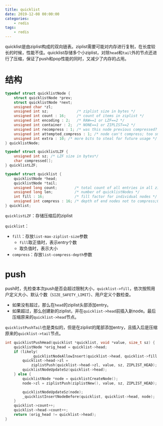 ```yaml
---
title: quicklist
date: 2019-12-08 00:00:00
categories:
    - redis
tags:
    - redis
---
```


quicklist是由ziplist构成的双向链表。ziplist需要可能对内存进行复制，在长度较长的时候，性能不佳。quicklist存储多个小ziplist，对除`head`和`tail`外的节点还进行了压缩，保证了push和pop性能的同时，又减少了内存的占用。

# 结构
```c
typedef struct quicklistNode {
    struct quicklistNode *prev;
    struct quicklistNode *next;
    unsigned char *zl;
    unsigned int sz;             /* ziplist size in bytes */
    unsigned int count : 16;     /* count of items in ziplist */
    unsigned int encoding : 2;   /* RAW==1 or LZF==2 */
    unsigned int container : 2;  /* NONE==1 or ZIPLIST==2 */
    unsigned int recompress : 1; /* was this node previous compressed? */
    unsigned int attempted_compress : 1; /* node can't compress; too small */
    unsigned int extra : 10; /* more bits to steal for future usage */
} quicklistNode;

typedef struct quicklistLZF {
    unsigned int sz; /* LZF size in bytes*/
    char compressed[];
} quicklistLZF;

typedef struct quicklist {
    quicklistNode *head;
    quicklistNode *tail;
    unsigned long count;        /* total count of all entries in all ziplists */
    unsigned long len;          /* number of quicklistNodes */
    int fill : 16;              /* fill factor for individual nodes */
    unsigned int compress : 16; /* depth of end nodes not to compress;0=off */
} quicklist;
```

`quicklistLZF`：存储压缩后的ziplist

`quicklist`：
* `fill`：存放`list-max-ziplist-size`参数
    * `fill`取正值时，表示entry个数
    * 取负值时，表示大小
* `compress`：存放`list-compress-depth`参数

# push
push时，先检查本次push是否会超过限制大小，`quicklist->fill`，依次按照用户定义大小、默认个数（`SIZE_SAFETY_LIMIT`）、用户定义个数检查。
* 如果没有超过，那么在`head`的ziplist头部添加entry。
* 如果超过，那么创建新的ziplist，并在`quicklist->head`前插入新node。最后压缩原来的`quicklist->head`节点。

`quicklistPushTail`也是类似的，但是在ziplist的尾部添加entry，且插入后是压缩原来的`quicklist->tail`节点。

```c
int quicklistPushHead(quicklist *quicklist, void *value, size_t sz) {
    quicklistNode *orig_head = quicklist->head;
    if (likely(
            _quicklistNodeAllowInsert(quicklist->head, quicklist->fill, sz))) {
        quicklist->head->zl =
            ziplistPush(quicklist->head->zl, value, sz, ZIPLIST_HEAD);
        quicklistNodeUpdateSz(quicklist->head);
    } else {
        quicklistNode *node = quicklistCreateNode();
        node->zl = ziplistPush(ziplistNew(), value, sz, ZIPLIST_HEAD);

        quicklistNodeUpdateSz(node);
        _quicklistInsertNodeBefore(quicklist, quicklist->head, node);
    }
    quicklist->count++;
    quicklist->head->count++;
    return (orig_head != quicklist->head);
}
```
